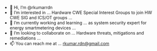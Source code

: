 - 👋 Hi, I’m @rkumarrdn
- 👀 I’m interested in ... Hardware CWE Special Interest Groups to join HW CWE SIG and ICS/OT groups ...
- 🌱 I’m currently working and learning ... as system security expert for energy smartmetering devices ...
- 💞️ I’m looking to collaborate on ... Hardware threats, mitigations and remediations ...
- 📫 You can reach me at ... rkumar.rdn@gmail.com

<!---
rkumarrdn/rkumarrdn is a ✨ special ✨ repository because its `README.md` (this file) appears on your GitHub profile.
You can click the Preview link to take a look at your changes.
--->
